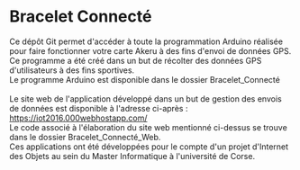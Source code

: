 # Bracelet Connecté
Ce dépôt Git permet d'accéder à toute la programmation Arduino réalisée pour faire fonctionner votre carte Akeru à des fins d'envoi de données GPS. 
Ce programme a été créé dans un but de récolter des données GPS d'utilisateurs à des fins sportives. 
<br />
Le programme Arduino est disponible dans le dossier Bracelet_Connecté
<br /><br />
Le site web de l'application développé dans un but de gestion des envois de données est disponible à l'adresse ci-après : https://iot2016.000webhostapp.com/
<br />
Le code associé à l'élaboration du site web mentionné ci-dessus se trouve dans le dossier Bracelet_Connecté_Web.
<br />
Ces applications ont été développées pour le compte d'un projet d'Internet des Objets au sein du Master Informatique à l'université de Corse.
